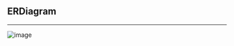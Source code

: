 ## ERDiagram

---

![image](https://user-images.githubusercontent.com/52435869/162627840-f5f8be1a-6158-4ca4-b7a8-1a3e2b2593ef.png)
